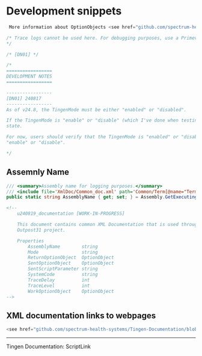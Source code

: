 # Development snippets

```csharp
 More information about OptionObjects <see href="github.com/spectrum-health-systems/Tingen-Documentation/blob/main/Glossary.md#avatar-optionobject">here</see>
```

```csharp
/* Trace logs cannot be used here. For debugging purposes, use a Primeval log.
*/
```

```csharp
/* [DN01] */
```

```csharp
/*
=================
DEVELOPMENT NOTES
=================

-----------------
[DN01] 240817
-----------------
As of v24.8, the TingenMode must be either "enabled" or "disabled".

If the TingenMode is "enable" or "disable" (which I've done when testing, so it's not an edge case), the Tingen will enter an "unknown"
state.

For now, users should verify that the TingenMode is "enabled" or "disabled", but it may make sense to catch other valuessuch as
"enable" or "disable".

*/
```

## Assemnly Name

```csharp
/// <summary>Assembly name for logging purposes.</summary>
/// <include file='XmlDoc/Common_doc.xml' path='Common/Term[@name="Term"]/AssemblyName/*'/>
public static string AssemblyName { get; set; } = Assembly.GetExecutingAssembly().GetName().Name;
```

```html
<!--
    u240819_documentation [WORK-IN-PROGRESS]

    This document contains common XML Documentation that is used throughout the
    Outpost31 project.

    Properties
        AssemblyName        string
        Mode                string
        ReturnOptionObject  OptionObject
        SentOptionObject    OptionObject
        SentScriptParameter string
        SystemCode          string
        TraceDelay          int
        TraceLevel          int
        WorkOptionObject    OptionObject
-->
```

## XML documentation links to webpages

```csharp
<see href="github.com/spectrum-health-systems/Tingen-Documentation/blob/main/Glossary.md#tingen-configuration">here.</see>
```









***


<seealso href="https://github.com/spectrum-health-systems/Tingen-Documentation/blob/main/Static/ScriptLink.md">Tingen Documentation: ScriptLink</seealso>
